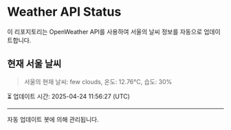 
# Weather API Status

이 리포지토리는 OpenWeather API를 사용하여 서울의 날씨 정보를 자동으로 업데이트합니다.

## 현재 서울 날씨
> 서울의 현재 날씨: few clouds, 온도: 12.76°C, 습도: 30%

⏳ 업데이트 시간: 2025-04-24 11:56:27 (UTC)

---
자동 업데이트 봇에 의해 관리됩니다.
